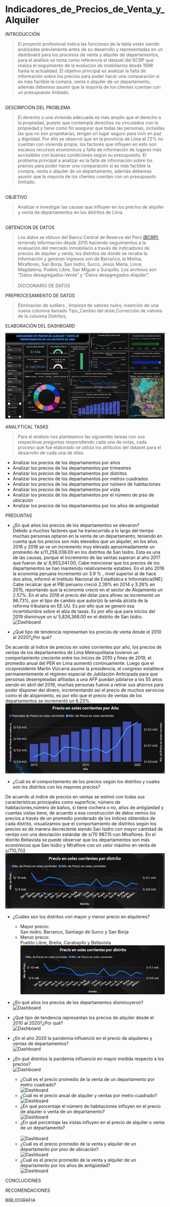 # Indicadores_de_Precios_de_Venta_y_Alquiler
INTRODUCCIÓN
>El proyecto profesional indica las funciones de la tabla están siendo analizadas previamente antes de su desarrollo y representadas en un dashboard para los procesos de venta y alquiler de departamentos, para el análisis se toma como referencia el dataset del BCRP que realiza el seguimiento de la evolución de imobiliarios desde 1998 hasta la actualidad. El objetivo principal es analizar la falta de información sobre los precios para poder hacer una comparación si es más factible la compra, venta o alquiler de un departamento,  además debemos asumir que la mayoría de los clientes cuentan con un presupuesto limitado.<br>
<br>
DESCRIPCIÓN DEL PROBLEMA

>El derecho a una vivienda adecuada es más amplio que el derecho a la propiedad, puesto que contempla derechos no vinculados con la propiedad y tiene como fin asegurar que todas las personas, incluidas las que no son propietarias, tengan un lugar seguro para vivir en paz y dignidad.
Por ello se observó que en la provincia de Lima el 72% no cuentan con vivienda propia, los factores que influyen en esto son escasos recursos económicos y falta de información de lugares más accesibles con buenas condiciones según su presupuesto.
El problema principal a analizar es la falta de información sobre los precios para poder hacer una comparación si es más factible la compra, venta o alquiler de un departamento,  además debemos asumir que la mayoría de los clientes cuentan con un presupuesto limitado.<br>
<br>
OBJETIVO

>Analizar e investigar las causas que influyen en los precios de alquiler y venta de departamentos en los distritos de Lima.<br>
<br>
OBTENCION DE DATOS

>Los datos se obtuvo del Banco Central de Reserva del Perú [(BCRP)](https://www.bcrp.gob.pe/estadisticas/indicador-de-precios-de-venta-de-departamentos.html), teniendo información desde 2010 haciendo seguimientos a la evaluación del mercado inmobiliario a través de indicadores de precios de alquiler y venta, los distritos de dónde se recaba la información y generan ingresos son de Barranco, la Molina, Miraflores, San Borja, 
San Isidro, Surco, Jesús María, Lince, Magdalena, Pueblo Libre, San Miguel y Surquillo.
Los archivos son “Datos desagregados-Venta” y  “Datos desagregados-Alquiler”.<br><br>
DICCIONARIO DE DATOS

PREPROCESAMIENTO DE DATOS
>Eliminacion de outliers , limpieza de valores nulos, inserción de una nueva columna llamado Tipo_Cambio del dolar,Corrección de valores de la columna Distritos,  

ELABORACIÓN DEL DASHBOARD

![Dashboard](https://github.com/LPaola614/Indicadores_de_Precios_de_Venta_y_Alquiler/blob/main/Proyecto_ADE/dashboard.png?raw=true)

ANALYTICAL TASKS

>Para el análisis nos planteamos las siguientes tareas con sus respectivas preguntas respondiendo cada una de estas, cada proceso que fue elaborado se utiliza los atributos  del dataset para el desarrollo de cada una de ellas.<br>
- Analizar los precios de los departamentos por años<br>
- Analizar los precios de los departamentos por trimestres<br> 
- Analizar los precios de los departamentos por distritos<br> 
- Analizar los precios de los departamentos por metros cuadrados<br>  
- Analizar los precios de los departamentos por número de habitaciones<br>
- Analizar los precios de los departamentos por vista<br>
- Analizar los precios de los departamentos por el número de piso de ubicación<br>
- Analizar los precios de los departamentos por los años de antigüedad<br>

PREGUNTAS 
  - ¿En qué años los precios de los departamentos se elevaron?<br>
Debido a muchos factores que ha transcurrido a lo largo del tiempo muchas personas optaron en la venta de un departamento, teniendo en cuenta que los precios son más elevados que un alquiler, en los años 2016 y 2018 se ve un incremento muy elevado  aproximadamente un promedio de s/11,258,038.00 en los distritos de San Isidro.
 Esta es una de las causas, porque el incremento de las ventas superan al año 2017 que fueron de  s/ 8,953,041.00, Cabe mencionar que los precios de los departamentos se han mantenido relativamente estables.
En el año 2016 la economía peruana incrementó un 3.9 % , nivel superior al de hace dos años, informó el Instituto Nacional de Estadística e Informática(INE). Cabe recalcar que el PBI peruano creció 2.39% en 2014 y 3.26% en 2015, reportando que la economía creció en el sector de Alojamiento un 2.57%. En el año 2018 el precio del dólar para afines se incrementó un 96.73%, por el tipo de cambio que autorizó la senda alcista de la reforma tributaria en EE.UU. Es por ello que se generó esa incertidumbre sobre el alza de tasas. Es por ello que para inicios del 2019 disminuye un s/ 5,826,366.00 en el distrito de San Isidro.
![Dashboard](https://github.com/LPaola614/Indicadores_de_Precios_de_Venta_y_Alquiler/blob/main/Proyecto_ADE/en_que%20a%C3%B1o__se_elevo.PNG)

  - ¿Qué tipo de tendencia representan los precios de venta desde el 2010 al 2020?¿Por qué?<br>

 De acuerdo al índice de precios en soles corrientes por año, los precios de ventas de los departamentos de Lima Metropolitana tuvieron un comportamiento creciente entre los inicios de 2010  y fines de 2019, el promedio anual del PER en Lima aumentó continuamente.  Luego que el vicepresidente Martín Vizcarra asume la presidencia, el congreso establece permanentemente el régimen especial de Jubilación Anticipada para que personas  desempleadas afiliadas a una AFP puedan jubilarse a los 55 años siendo en abril del 2019, muchas personas fueron a retirar sus ahorros para poder disponer del dinero, incrementando así el precio de muchos servicios como el de alojamiento, es por ello que el precio de  ventas de los  departamentos se incrementó un 6.23%.
![Dashboard](https://github.com/LPaola614/Indicadores_de_Precios_de_Venta_y_Alquiler/blob/main/Proyecto_ADE/Tendencias_2010_2020.PNG)
  - ¿Cuál es el comportamiento de los precios según los distritos y cuales son los distritos con los mayores precios?<br> 

De acuerdo al índice de precios en ventas se estimó con todas sus características principales como superficie, número de habitaciones,número de baños, si tiene cochera o no, años de antigüedad y cuantas vistas tiene, de acuerdo a esa construcción de datos vemos los precios a través de un promedio ponderado de los índices obtenidos de cada distrito, visualizamos que el comportamiento de distritos según los precios es de manera decreciente siendo San Isidro con mayor cantidad de ventas con una desviación estándar de s/70 987.15 con Miraflores. En el distrito Bellavista se puede observar que los departamentos son más económicos que San Isidro y Miraflore con un valor máximo en venta de s/710,702
![Dashboard](https://github.com/LPaola614/Indicadores_de_Precios_de_Venta_y_Alquiler/blob/main/Proyecto_ADE/Precio_Distritos.PNG)
- ¿Cuáles son los distritos con mayor y menor precio en alquileres?
  - Mayor precio:<br>
  San Isidro, Barranco, Santiago de Surco y San Borja
  - Menor precio:<br>
  Pueblo Libre, Breña, Carabayllo y Bellavista<br>
  ![Dashboard](https://github.com/LPaola614/Indicadores_de_Precios_de_Venta_y_Alquiler/blob/main/Proyecto_ADE/distritos%20con%20mayor%20y%20menor%20precio.png)
- ¿En qué años los precios de los departamentos disminuyeron?<br> 
![Dashboard]()
- ¿Qué tipo de tendencia representan los precios de alquiler desde el 2010 al 2020?¿Por qué?<br>
![Dashboard]()
- ¿En el año 2020 la pandemia influenció en el precio de alquileres y ventas de departamentos?<br> 
![Dashboard]()
- ¿En qué distritos la pandemia influenció en mayor medida respecto a los precios?<br> 
![Dashboard]()




  - ¿Cuál es el precio promedio de la venta de un departamento por metro cuadrado?<br> 
![Dashboard]()
  - ¿Cuál es el precio anual de alquiler y ventas por metro cuadrado?<br>
![Dashboard]()
  - ¿En qué porcentaje el número de habitaciones influyen en el precio de alquiler o venta de un departamento?<br>
![Dashboard]()
  - ¿En qué porcentaje las vistas influyen en el precio de alquiler o venta de un departamento?<br>  
![Dashboard]()
  - ¿Cuál es el precio promedio de la venta y alquiler de un departamento por piso de ubicación?<br>
![Dashboard]()
  - ¿Cuál es el precio promedio de la venta y alquiler de un departamento por los años de antigüedad?<br>
![Dashboard]()

CONCLUCIONES

>

RECOMENDACIONES
>

BIBLIOGRAFIA
>

